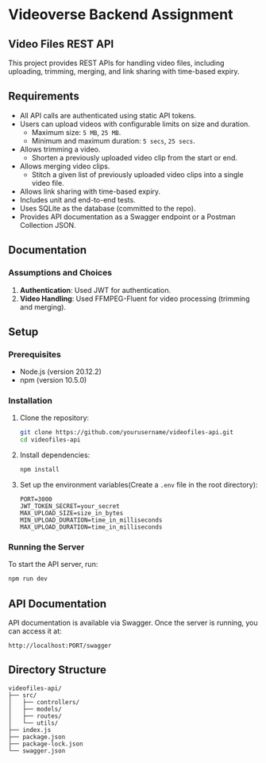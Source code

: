 # Videoverse Backend Assignment

## Video Files REST API

This project provides REST APIs for handling video files, including uploading, trimming, merging, and link sharing with time-based expiry.

## Requirements

- All API calls are authenticated using static API tokens.
- Users can upload videos with configurable limits on size and duration.
  - Maximum size: `5 MB`, `25 MB`.
  - Minimum and maximum duration: `5 secs`, `25 secs`.
- Allows trimming a video.
  - Shorten a previously uploaded video clip from the start or end.
- Allows merging video clips.
  - Stitch a given list of previously uploaded video clips into a single video file.
- Allows link sharing with time-based expiry.
- Includes unit and end-to-end tests.
- Uses SQLite as the database (committed to the repo).
- Provides API documentation as a Swagger endpoint or a Postman Collection JSON.

## Documentation

### Assumptions and Choices

1. **Authentication**: Used JWT for authentication.
2. **Video Handling**: Used FFMPEG-Fluent for video processing (trimming and merging).

## Setup

### Prerequisites

- Node.js (version 20.12.2)
- npm (version 10.5.0)

### Installation

1. Clone the repository:

    ```bash
    git clone https://github.com/yourusername/videofiles-api.git
    cd videofiles-api
    ```

2. Install dependencies:

    ```bash
    npm install
    ```

3. Set up the environment variables(Create a `.env` file in the root directory):

    ```properties
    PORT=3000
    JWT_TOKEN_SECRET=your_secret
    MAX_UPLOAD_SIZE=size_in_bytes
    MIN_UPLOAD_DURATION=time_in_milliseconds
    MAX_UPLOAD_DURATION=time_in_milliseconds
    ```

### Running the Server

To start the API server, run:

```bash
npm run dev
```

## API Documentation

API documentation is available via Swagger. Once the server is running, you can access it at:

```
http://localhost:PORT/swagger
```

## Directory Structure

```
videofiles-api/
├── src/
│   ├── controllers/
│   ├── models/
│   ├── routes/
│   └── utils/
├── index.js
├── package.json
├── package-lock.json
└── swagger.json
```

